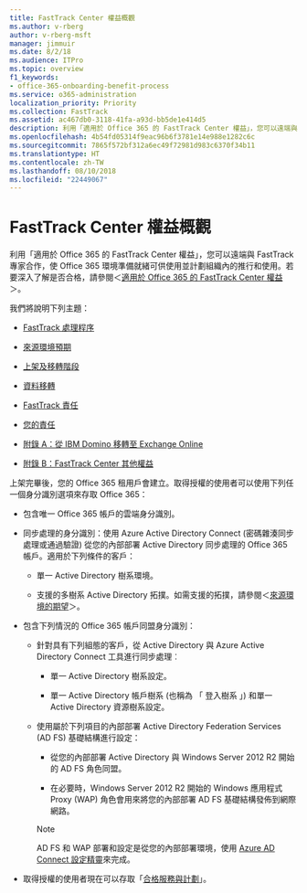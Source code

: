 ```yaml
---
title: FastTrack Center 權益概觀
ms.author: v-rberg
author: v-rberg-msft
manager: jimmuir
ms.date: 8/2/18
ms.audience: ITPro
ms.topic: overview
f1_keywords:
- office-365-onboarding-benefit-process
ms.service: o365-administration
localization_priority: Priority
ms.collection: FastTrack
ms.assetid: ac467db0-3118-41fa-a93d-bb5de1e414d5
description: 利用「適用於 Office 365 的 FastTrack Center 權益」，您可以遠端與 FastTrack 專家合作，使 Office 365 環境準備就緒可供使用並計劃組織內的推行和使用。若要深入了解是否合格，請參閱＜適用於 Office 365 的 FastTrack Center 權益＞。
ms.openlocfilehash: 4b54fd05314f9eac96b6f3781e14e988e1282c6c
ms.sourcegitcommit: 7865f572bf312a6ec49f72981d983c6370f34b11
ms.translationtype: HT
ms.contentlocale: zh-TW
ms.lasthandoff: 08/10/2018
ms.locfileid: "22449067"
---
```

# <a name="fasttrack-center-benefit-overview"></a>FastTrack Center 權益概觀

利用「適用於 Office 365 的 FastTrack Center 權益」，您可以遠端與 FastTrack 專家合作，使 Office 365 環境準備就緒可供使用並計劃組織內的推行和使用。若要深入了解是否合格，請參閱＜[適用於 Office 365 的 FastTrack Center 權益](fasttrack-benefit-for-office-365.md)＞。
  
我們將說明下列主題：
  
- [FastTrack 處理程序](fasttrack-process.md)
    
- [來源環境預期](source-environment-expectations.md)
    
- [上架及移轉階段](onboarding-and-migration.md)
    
- [資料移轉](data-migration.md)
    
- [FastTrack 責任](fasttrack-responsibilities.md)
    
- [您的責任](your-responsibilities.md)
    
- [附錄 A：從 IBM Domino 移轉至 Exchange Online](from-ibm-domino-to-exchange-online.md)
    
- [附錄 B：FastTrack Center 其他權益](fasttrack-additional-benefits.md)
    
上架完畢後，您的 Office 365 租用戶會建立。取得授權的使用者可以使用下列任一個身分識別選項來存取 Office 365：
  
- 包含唯一 Office 365 帳戶的雲端身分識別。
    
- 同步處理的身分識別：使用 Azure Active Directory Connect (密碼雜湊同步處理或通過驗證) 從您的內部部署 Active Directory 同步處理的 Office 365 帳戶。適用於下列條件的客戶：
    
  - 單一 Active Directory 樹系環境。
    
  - 支援的多樹系 Active Directory 拓撲。如需支援的拓撲，請參閱＜[來源環境的期望](source-environment-expectations.md)＞。
    
- 包含下列情況的 Office 365 帳戶同盟身分識別：
    
  - 針對具有下列組態的客戶，從 Active Directory 與 Azure Active Directory Connect 工具進行同步處理︰
    
      - 單一 Active Directory 樹系設定。
    
      - 單一 Active Directory 帳戶樹系 (也稱為 「 登入樹系 」) 和單一 Active Directory 資源樹系設定。
    
  - 使用屬於下列項目的內部部署 Active Directory Federation Services (AD FS) 基礎結構進行設定：
    
      - 從您的內部部署 Active Directory 與 Windows Server 2012 R2 開始的 AD FS 角色同盟。
    
      - 在必要時，Windows Server 2012 R2 開始的 Windows 應用程式 Proxy (WAP) 角色會用來將您的內部部署 AD FS 基礎結構發佈到網際網路。
    
    > [!NOTE]
    > AD FS 和 WAP 部署和設定是從您的內部部署環境，使用 [Azure AD Connect 設定精靈](https://go.microsoft.com/fwlink/?linkid=844794)來完成。 
  
- 取得授權的使用者現在可以存取「[合格服務與計劃](eligible-services-and-plans.md)」。
    

 
